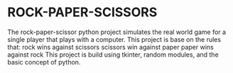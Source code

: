 # ROCK-PAPER-SCISSORS
The rock-paper-scissor python project simulates the real world game for a single player that plays with a computer.
This project is base on the rules that:
rock wins against scissors
scissors win against paper
paper wins against rock
This project is build using tkinter, random modules, and the basic concept of python.
